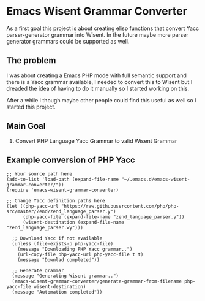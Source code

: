 # Emacs Wisent Grammar Converter

As a first goal this project is about creating elisp functions that convert Yacc parser-generator grammar into Wisent. In the future maybe more parser generator grammars could be supported as well.

## The problem

I was about creating a Emacs PHP mode with full semantic support and there is a Yacc grammar available, I needed to convert this to Wisent but I dreaded the idea of having to do it manually so I started working on this. 

After a while I though maybe other people could find this useful as well so I started this project.

## Main Goal

1. Convert PHP Language Yacc Grammar to valid Wisent Grammar

## Example conversion of PHP Yacc

``` emacs-lisp
;; Your source path here
(add-to-list 'load-path (expand-file-name "~/.emacs.d/emacs-wisent-grammar-converter/"))
(require 'emacs-wisent-grammar-converter)

;; Change Yacc definition paths here
(let ((php-yacc-url "https://raw.githubusercontent.com/php/php-src/master/Zend/zend_language_parser.y")
      (php-yacc-file (expand-file-name "zend_language_parser.y"))
      (wisent-destination (expand-file-name "zend_language_parser.wy")))

  ;; Download Yacc if not available
  (unless (file-exists-p php-yacc-file)
    (message "Downloading PHP Yacc grammar..")
    (url-copy-file php-yacc-url php-yacc-file t t)
    (message "Downlad completed"))

  ;; Generate grammar
  (message "Generating Wisent grammar..")
  (emacs-wisent-grammar-converter/generate-grammar-from-filename php-yacc-file wisent-destination)
  (message "Automation completed"))
```

